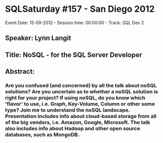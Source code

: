 # SQLSaturday #157 - San Diego 2012
Event Date: 15-09-2012 - Session time: 00:00:00 - Track: SQL Dev 2
## Speaker: Lynn Langit
## Title: NoSQL - for the SQL Server Developer
## Abstract:
### Are you confused (and concerned) by all the talk about noSQL solutions? Are you uncertain as to whether a noSQL solution is right for your project? If using noSQL, do you know which 'flavor' to use, i.e. Graph, Key-Volume, Column or other some type? Join me to understand the noSQL landscape. Presentation includes info about cloud-based storage from all of the big vendors, i.e. Amazon, Google, Microsoft. The talk also includes info about Hadoop and other open source databases, such as MongoDB.
